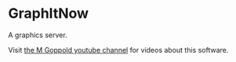 # GraphItNow

A graphics server.

Visit [the M Goppold youtube channel](https://www.youtube.com/channel/UCjyvkLWgO3U7lCYxFnDJfCg) for videos about this software.
